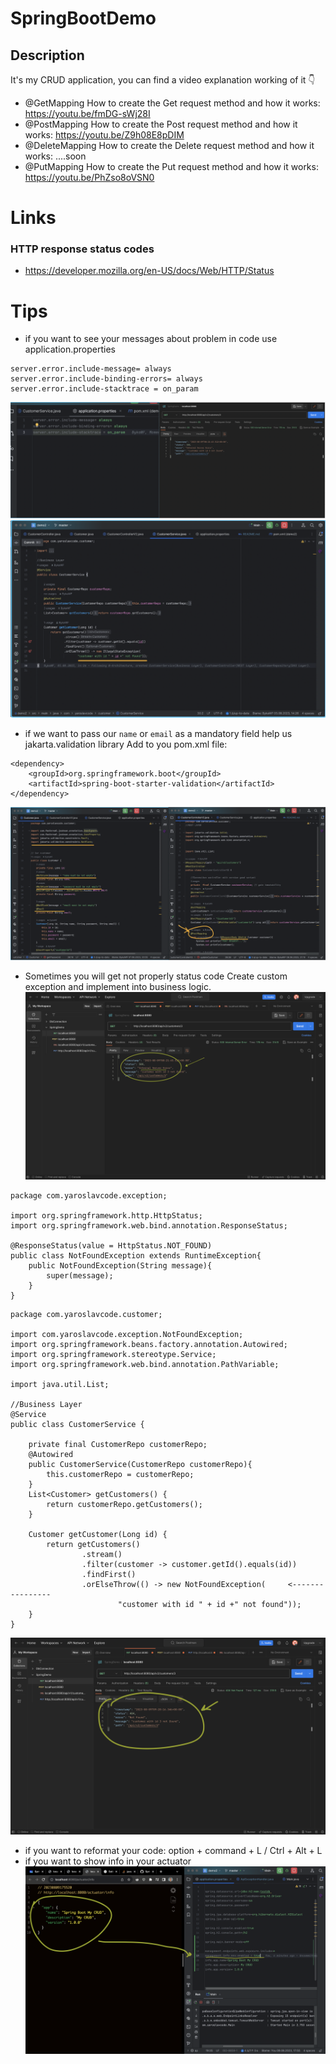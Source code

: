 # SpringBootDemo
## Description
It's my CRUD application, you can find a video explanation working of it 👇 

- @GetMapping
How to create the Get request method and how it works: https://youtu.be/fmDG-sWj28I
- @PostMapping
How to create the Post request method and how it works: https://youtu.be/Z9h08E8pDIM
- @DeleteMapping
How to create the Delete request method and how it works: ....soon
- @PutMapping
How to create the Put request method and how it works: https://youtu.be/PhZso8oVSN0


# Links
### HTTP response status codes
- https://developer.mozilla.org/en-US/docs/Web/HTTP/Status

# Tips
- if you want to see your messages about problem in code use application.properties 
```
server.error.include-message= always
server.error.include-binding-errors= always
server.error.include-stacktrace = on_param
```

![ErrorMessage](images/ErrorMessage.png)
![ErrorMessage2](images/ErrorMessage2.png)

- if we want to pass our `name` or `email` as a mandatory field help us jakarta.validation library 
Add to you pom.xml file:
```
<dependency>
	<groupId>org.springframework.boot</groupId>
	<artifactId>spring-boot-starter-validation</artifactId>
</dependency>
```
![Validation](images/Validation.png)

- Sometimes you will get not properly status code
  Create custom exception and implement into business logic.
![PostManBefore](images/PostManBefore.png)
```
package com.yaroslavcode.exception;

import org.springframework.http.HttpStatus;
import org.springframework.web.bind.annotation.ResponseStatus;

@ResponseStatus(value = HttpStatus.NOT_FOUND)
public class NotFoundException extends RuntimeException{
    public NotFoundException(String message){
        super(message);
    }
}
```

```
package com.yaroslavcode.customer;

import com.yaroslavcode.exception.NotFoundException;
import org.springframework.beans.factory.annotation.Autowired;
import org.springframework.stereotype.Service;
import org.springframework.web.bind.annotation.PathVariable;

import java.util.List;

//Business Layer
@Service
public class CustomerService {

    private final CustomerRepo customerRepo;
    @Autowired
    public CustomerService(CustomerRepo customerRepo){
        this.customerRepo = customerRepo;
    }
    List<Customer> getCustomers() {
        return customerRepo.getCustomers();
    }

    Customer getCustomer(Long id) {
        return getCustomers()
                .stream()
                .filter(customer -> customer.getId().equals(id))
                .findFirst()
                .orElseThrow(() -> new NotFoundException(     <----------------
                        "customer with id " + id +" not found")); 
    }
}

```
![PostManAfter](images/PostManAfter.png)

- if you want to reformat your code: option + command + L / Ctrl + Alt + L
- if you want to show info in your actuator 
![Actuator](images/Acutator.png)